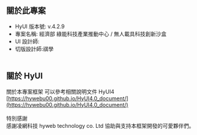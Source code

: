 ## 關於此專案

- HyUI 版本號: v.4.2.9
- 專案名稱: 經濟部 綠能科技產業推動中心 / 無人載具科技創新沙盒
- UI 設計師:
- 切版設計師:祺學
  <br/>
  <br/>

<!-- ## 修改歷程

- 20221208 修改簡述 (修改者)
  <br/>
  <br/> -->

## 關於 HyUI

關於本專案框架 可以參考相關說明文件 HyUI4<br/>
[https://hywebu00.github.io/HyUI4.0_document/](https://hywebu00.github.io/HyUI4.0_document/)
<br/><br/>
特別感謝<br/>
感謝凌網科技 hyweb technology co. Ltd 協助與支持本框架開發的可愛夥伴們。
